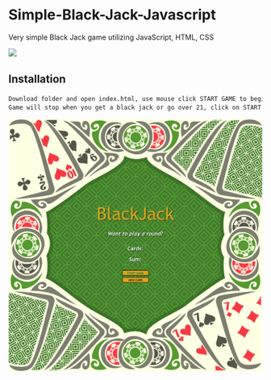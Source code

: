 # Simple-Black-Jack-Javascript
Very simple Black Jack game utilizing JavaScript, HTML, CSS 


![](header.png)

## Installation
```sh
Download folder and open index.html, use mouse click START GAME to begin and click on NEW CARD for new card.
Game will stop when you get a black jack or go over 21, click on START GAME for a new game.
```
![Example profile](./blackjackimage.png)
